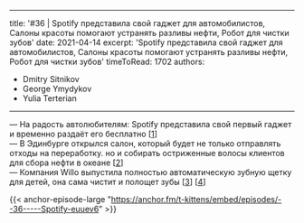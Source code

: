 
---
title: '#36 | Spotify представила свой гаджет для автомобилистов, Салоны красоты помогают устранять разливы нефти, Робот для чистки зубов'
date: 2021-04-14
excerpt: 'Spotify представила свой гаджет для автомобилистов, Салоны красоты помогают устранять разливы нефти, Робот для чистки зубов'
timeToRead: 1702
authors:
  - Dmitry Sitnikov
  - George Ymydykov
  - Yulia Terterian
---

— На радость автолюбителям: Spotify представила свой первый гаджет и временно раздаёт его бесплатно [[1](https://www.cnet.com/roadshow/news/spotifys-80-car-thing-device-for-drivers-is-real-and-for-now-free/)]<br/>
— В Эдинбурге открылся салон, который будет не только отправлять отходы на переработку. но и собирать остриженные волосы клиентов для сбора нефти в океане [[2](https://esquire.ru/articles/252713-salon-krasoty-v-edinburge-budet-ispolzovat-ostrizhennye-volosy-klientov-dlya-sbora-nefti-v-okeane/)]<br/>
— Компания Willo выпустила полностью автоматическую зубную щетку для детей, она сама чистит и полощет зубы [[3](https://techcrunch.com/2021/04/13/willo-launches-its-tooth-brushing-robot-for-kids/)] [[4](https://www.willo.com)]

{{< anchor-episode-large "https://anchor.fm/t-kittens/embed/episodes/--36-----Spotify-euuev6" >}}
